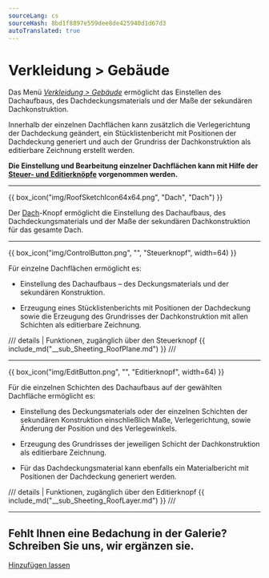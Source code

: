 ```yaml
---
sourceLang: cs
sourceHash: 8bd1f8897e559dee8de425940d1d67d3
autoTranslated: true
---
```


# Verkleidung &gt; Gebäude

<p>Das Menü <u><i>Verkleidung &gt; Gebäude</i></u> ermöglicht das Einstellen des Dachaufbaus, des Dachdeckungsmaterials und der Maße der sekundären Dachkonstruktion.</p>

<p>Innerhalb der einzelnen Dachflächen kann zusätzlich die Verlegerichtung der Dachdeckung geändert, ein Stücklistenbericht mit Positionen der Dachdeckung generiert und auch der Grundriss der Dachkonstruktion als editierbare Zeichnung erstellt werden.</p>

<p><b>Die Einstellung und Bearbeitung einzelner Dachflächen kann mit Hilfe der <u>Steuer- und Editierknöpfe</u> vorgenommen werden.</b></p>

<hr class="main"> <!-- Haupttrennlinie -->

{{ box_icon("img/RoofSketchIcon64x64.png", "Dach", "Dach") }}

<p>Der <u>Dach</u>-Knopf ermöglicht die Einstellung des Dachaufbaus, des Dachdeckungsmaterials und der Maße der sekundären Dachkonstruktion für das gesamte Dach.</p>

<hr class="main"> <!-- Horizontale Linie als Abschnittstrenner -->

{{ box_icon("img/ControlButton.png", "", "Steuerknopf", width=64) }}

<p>Für einzelne Dachflächen ermöglicht es:</p>

<ul>
  <li><p>Einstellung des Dachaufbaus – des Deckungsmaterials und der sekundären Konstruktion.</p></li>
  <li><p>Erzeugung eines Stücklistenberichts mit Positionen der Dachdeckung sowie die Erzeugung des Grundrisses der Dachkonstruktion mit allen Schichten als editierbare Zeichnung.</p></li>
</ul>

/// details | Funktionen, zugänglich über den Steuerknopf
{{ include_md("__sub_Sheeting_RoofPlane.md") }}
///


<hr class="main"> <!-- Horizontale Linie als Abschnittstrenner -->

{{ box_icon("img/EditButton.png", "", "Editierknopf", width=64) }}

<p>Für die einzelnen Schichten des Dachaufbaus auf der gewählten Dachfläche ermöglicht es:</p>

<ul>
  <li><p>Einstellung des Deckungsmaterials oder der einzelnen Schichten der sekundären Konstruktion einschließlich Maße, Verlegerichtung, sowie Änderung der Position und des Verlegewinkels.</p></li>
  <li><p>Erzeugung des Grundrisses der jeweiligen Schicht der Dachkonstruktion als editierbare Zeichnung.</p></li>
  <li><p>Für das Dachdeckungsmaterial kann ebenfalls ein Materialbericht mit Positionen der Dachdeckung generiert werden.</p></li>
</ul>

/// details | Funktionen, zugänglich über den Editierknopf
{{ include_md("__sub_Sheeting_RoofLayer.md") }}
///


<hr class="main"> <!-- Horizontale Linie als Abschnittstrenner -->

<h2>Fehlt Ihnen eine Bedachung in der Galerie? Schreiben Sie uns, wir ergänzen sie.</h2>
<a href="mailto:jiri.podval@histruct.com?subject=Frage zum HiStruct Gebäude-Konfigurator" class="btn">
  Hinzufügen lassen
</a>

<!-- product: HiStruct Roofs -->